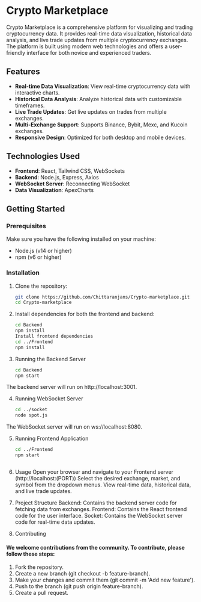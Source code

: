 # Crypto Marketplace

Crypto Marketplace is a comprehensive platform for visualizing and trading cryptocurrency data. It provides real-time data visualization, historical data analysis, and live trade updates from multiple cryptocurrency exchanges. The platform is built using modern web technologies and offers a user-friendly interface for both novice and experienced traders.



## Features

- **Real-time Data Visualization**: View real-time cryptocurrency data with interactive charts.
- **Historical Data Analysis**: Analyze historical data with customizable timeframes.
- **Live Trade Updates**: Get live updates on trades from multiple exchanges.
- **Multi-Exchange Support**: Supports Binance, Bybit, Mexc, and Kucoin exchanges.
- **Responsive Design**: Optimized for both desktop and mobile devices.

## Technologies Used

- **Frontend**: React, Tailwind CSS, WebSockets
- **Backend**: Node.js, Express, Axios
- **WebSocket Server**: Reconnecting WebSocket
- **Data Visualization**: ApexCharts

## Getting Started

### Prerequisites

Make sure you have the following installed on your machine:

- Node.js (v14 or higher)
- npm (v6 or higher)

### Installation

1. Clone the repository:

   ```bash
   git clone https://github.com/Chittaranjans/Crypto-marketplace.git
   cd Crypto-marketplace

2. Install dependencies for both the frontend and backend:

    ```bash
    cd Backend
    npm install
    Install frontend dependencies
    cd ../Frontend
    npm install

3. Running the Backend Server

   ```bash
   cd Backend
   npm start

The backend server will run on http://localhost:3001.

4. Running WebSocket Server 

    ```bash
    cd ../socket
    node spot.js

The WebSocket server will run on ws://localhost:8080.

5. Running Frontend Application

   ```bash
   cd ../Frontend
   npm start



6. Usage
Open your browser and navigate to your Frontend server (http://localhost:(PORT))
Select the desired exchange, market, and symbol from the dropdown menus.
View real-time data, historical data, and live trade updates.

7. Project Structure
Backend: Contains the backend server code for fetching data from exchanges.
Frontend: Contains the React frontend code for the user interface.
Socket: Contains the WebSocket server code for real-time data updates.

8. Contributing
#### We welcome contributions from the community. To contribute, please follow these steps:

 1. Fork the repository.
 2. Create a new branch (git checkout -b feature-branch).
 3. Make your changes and commit them (git commit -m 'Add new feature').
 4. Push to the branch (git push origin feature-branch).
 5. Create a pull request.
